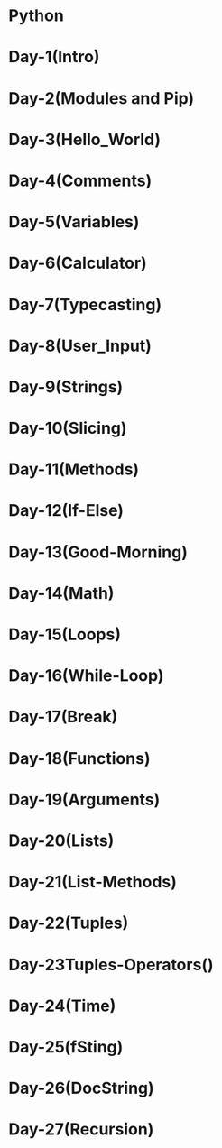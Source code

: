 # Python

# Day-1(Intro)
# Day-2(Modules and Pip)
# Day-3(Hello_World)
# Day-4(Comments)
# Day-5(Variables)
# Day-6(Calculator)
# Day-7(Typecasting)
# Day-8(User_Input)
# Day-9(Strings)
# Day-10(Slicing)
# Day-11(Methods)
# Day-12(If-Else)
# Day-13(Good-Morning)
# Day-14(Math)
# Day-15(Loops)
# Day-16(While-Loop)
# Day-17(Break)
# Day-18(Functions)
# Day-19(Arguments)
# Day-20(Lists)
# Day-21(List-Methods)
# Day-22(Tuples)
# Day-23Tuples-Operators()
# Day-24(Time)
# Day-25(fSting)
# Day-26(DocString)
# Day-27(Recursion)

